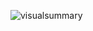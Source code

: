 ![visualsummary](https://user-images.githubusercontent.com/9269146/163787039-3553fcd1-7831-4318-92d8-a98bdcf90711.svg)

